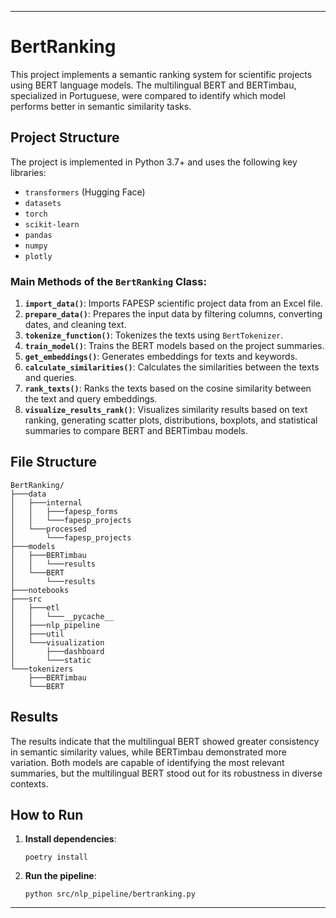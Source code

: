 ---

# BertRanking

This project implements a semantic ranking system for scientific projects using BERT language models. The multilingual BERT and BERTimbau, specialized in Portuguese, were compared to identify which model performs better in semantic similarity tasks.

## Project Structure

The project is implemented in Python 3.7+ and uses the following key libraries:
- `transformers` (Hugging Face)
- `datasets`
- `torch`
- `scikit-learn`
- `pandas`
- `numpy`
- `plotly`

### Main Methods of the `BertRanking` Class:

1. **`import_data()`**: Imports FAPESP scientific project data from an Excel file.
2. **`prepare_data()`**: Prepares the input data by filtering columns, converting dates, and cleaning text.
3. **`tokenize_function()`**: Tokenizes the texts using `BertTokenizer`.
4. **`train_model()`**: Trains the BERT models based on the project summaries.
5. **`get_embeddings()`**: Generates embeddings for texts and keywords.
6. **`calculate_similarities()`**: Calculates the similarities between the texts and queries.
7. **`rank_texts()`**: Ranks the texts based on the cosine similarity between the text and query embeddings.
8. **`visualize_results_rank()`**: Visualizes similarity results based on text ranking, generating scatter plots, distributions, boxplots, and statistical summaries to compare BERT and BERTimbau models.

## File Structure

```
BertRanking/
├───data
│   ├───internal
│   │   ├───fapesp_forms
│   │   └───fapesp_projects
│   └───processed
│       └───fapesp_projects
├───models
│   ├───BERTimbau
│   │   └───results
│   └───BERT
│       └───results
├───notebooks
├───src
│   ├───etl
│   │   └───__pycache__
│   ├───nlp_pipeline
│   ├───util
│   └───visualization
│       ├───dashboard
│       └───static
└───tokenizers
    ├───BERTimbau
    └───BERT
```

## Results

The results indicate that the multilingual BERT showed greater consistency in semantic similarity values, while BERTimbau demonstrated more variation. Both models are capable of identifying the most relevant summaries, but the multilingual BERT stood out for its robustness in diverse contexts.

## How to Run

1. **Install dependencies**:
   ```
   poetry install
   ```

2. **Run the pipeline**:
   ```
   python src/nlp_pipeline/bertranking.py
   ```
---